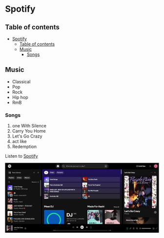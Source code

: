 # Spotify

## Table of contents

- [Spotify](#spotify)
  - [Table of contents](#table-of-contents)
  - [Music](#music)
    - [Songs](#songs)

## Music

- Classical
- Pop
- Rock
- Hip hop
- RmB

### Songs

1. one With Silence
2. Carry You Home
3. Let's Go Crazy
4. act like
5. Redemption

Listen to [Spotify](https://open.spotify.com/)

![Home Page](spotify.png)
